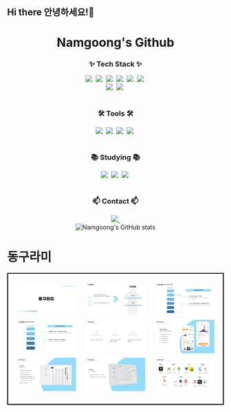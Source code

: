 ## Hi there 안녕하세요!👋
<!-- 타이틀 부분 -->
<div align="center">
  <h1><b>Namgoong's Github</b></h1>
</div>

<!-- 내용 부분 -->
<h3 align="center">✨ Tech Stack ✨</h3>
<div align="center">
  <img src="https://img.shields.io/badge/java-007396.svg?style=for-the-badge&logo=java&logoColor=white" />&nbsp
  <img src="https://img.shields.io/badge/spring-6DB33F.svg?style=for-the-badge&logo=spring&logoColor=white" />&nbsp
  <img src="https://img.shields.io/badge/spring%20boot-6DB33F.svg?style=for-the-badge&logo=springboot&logoColor=white" />&nbsp
  <img src="https://img.shields.io/badge/mysql-4479A1.svg?style=for-the-badge&logo=mysql&logoColor=white" />&nbsp
  <img src="https://img.shields.io/badge/redis-DC382D.svg?style=for-the-badge&logo=redis&logoColor=white" />&nbsp
  <img src="https://img.shields.io/badge/aws-232F3E.svg?style=for-the-badge&logo=amazonaws&logoColor=white" />&nbsp
</div>

<div align="center">
  <img src="https://img.shields.io/badge/ui/ux-8E44AD.svg?style=for-the-badge&logo=adobe&logoColor=white" />&nbsp
  <img src="https://img.shields.io/badge/planning-3498DB.svg?style=for-the-badge&logo=trello&logoColor=white" />&nbsp
</div>

<br>
<h3 align="center">🛠 Tools 🛠</h3>
<div align="center">
  <img src="https://img.shields.io/badge/git-F05033.svg?style=for-the-badge&logo=git&logoColor=white" />&nbsp
  <img src="https://img.shields.io/badge/github-181717.svg?style=for-the-badge&logo=github&logoColor=white" />&nbsp
  <img src="https://img.shields.io/badge/miro-050038.svg?style=for-the-badge&logo=miro&logoColor=white" />&nbsp
  <img src="https://img.shields.io/badge/intellij%20idea-000000.svg?style=for-the-badge&logo=intellijidea&logoColor=white" />&nbsp
</div>

<br>

<h3 align="center">📚 Studying 📚</h3>
<div align="center">
  <img src="https://img.shields.io/badge/planning-3498DB.svg?style=for-the-badge&logo=trello&logoColor=white" />&nbsp
  <img src="https://img.shields.io/badge/ui/ux-8E44AD.svg?style=for-the-badge&logo=adobe&logoColor=white" />&nbsp
  <img src="https://img.shields.io/badge/figma-F24E1E.svg?style=for-the-badge&logo=figma&logoColor=white" />&nbsp
</div>

<br>

<h3 align="center">📫 Contact 📫</h3>
<div align="center">
  <a href="mailto:cookie_31@naver.com">
    <img src="https://img.shields.io/badge/cookie_31@naver.com-03C75A?style=for-the-badge&logo=niconico&logoColor=white" />&nbsp
  </a>
</div>

<!-- GitHub Stats -->
<div align="center">
  <img src="https://github-readme-stats.vercel.app/api?username=nanggoong&show_icons=true&theme=radical" alt="Namgoong's GitHub stats" />
</div>

# 동구라미

<div style="border: 2px solid black; padding: 20px; display: flex; flex-wrap: wrap; justify-content: space-between;">
  <img src="https://raw.githubusercontent.com/nanggoong/nanggoong/53b0f7a4cd94bc00a53260ccec84b65a527aa3de/%EB%8F%99%EA%B5%AC%EB%9D%BC%EB%AF%B8%20%EC%84%A4%EB%AA%85/KakaoTalk_20250110_102442501.jpg" style="width: 30%; margin-bottom: 10px;" alt="Image 1">
  <img src="https://raw.githubusercontent.com/nanggoong/nanggoong/53b0f7a4cd94bc00a53260ccec84b65a527aa3de/%EB%8F%99%EA%B5%AC%EB%9D%BC%EB%AF%B8%20%EC%84%A4%EB%AA%85/KakaoTalk_20250110_102442501_01.jpg" style="width: 30%; margin-bottom: 10px;" alt="Image 2">
  <img src="https://raw.githubusercontent.com/nanggoong/nanggoong/53b0f7a4cd94bc00a53260ccec84b65a527aa3de/%EB%8F%99%EA%B5%AC%EB%9D%BC%EB%AF%B8%20%EC%84%A4%EB%AA%85/KakaoTalk_20250110_102442501_02.jpg" style="width: 30%; margin-bottom: 10px;" alt="Image 3">
  <img src="https://raw.githubusercontent.com/nanggoong/nanggoong/53b0f7a4cd94bc00a53260ccec84b65a527aa3de/%EB%8F%99%EA%B5%AC%EB%9D%BC%EB%AF%B8%20%EC%84%A4%EB%AA%85/KakaoTalk_20250110_102442501_03.jpg" style="width: 30%; margin-bottom: 10px;" alt="Image 4">
  <img src="https://raw.githubusercontent.com/nanggoong/nanggoong/53b0f7a4cd94bc00a53260ccec84b65a527aa3de/%EB%8F%99%EA%B5%AC%EB%9D%BC%EB%AF%B8%20%EC%84%A4%EB%AA%85/KakaoTalk_20250110_102442501_04.jpg" style="width: 30%; margin-bottom: 10px;" alt="Image 5">
  <img src="https://raw.githubusercontent.com/nanggoong/nanggoong/53b0f7a4cd94bc00a53260ccec84b65a527aa3de/%EB%8F%99%EA%B5%AC%EB%9D%BC%EB%AF%B8%20%EC%84%A4%EB%AA%85/KakaoTalk_20250110_102442501_05.jpg" style="width: 30%; margin-bottom: 10px;" alt="Image 6">
  <img src="https://raw.githubusercontent.com/nanggoong/nanggoong/53b0f7a4cd94bc00a53260ccec84b65a527aa3de/%EB%8F%99%EA%B5%AC%EB%9D%BC%EB%AF%B8%20%EC%84%A4%EB%AA%85/KakaoTalk_20250110_102442501_06.jpg" style="width: 30%; margin-bottom: 10px;" alt="Image 7">
  <img src="https://raw.githubusercontent.com/nanggoong/nanggoong/53b0f7a4cd94bc00a53260ccec84b65a527aa3de/%EB%8F%99%EA%B5%AC%EB%9D%BC%EB%AF%B8%20%EC%84%A4%EB%AA%85/KakaoTalk_20250110_102442501_07.jpg" style="width: 30%; margin-bottom: 10px;" alt="Image 8">
  <img src="https://raw.githubusercontent.com/nanggoong/nanggoong/53b0f7a4cd94bc00a53260ccec84b65a527aa3de/%EB%8F%99%EA%B5%AC%EB%9D%BC%EB%AF%B8%20%EC%84%A4%EB%AA%85/KakaoTalk_20250110_102442501_08.jpg" style="width: 30%; margin-bottom: 10px;" alt="Image 9">
</div>

